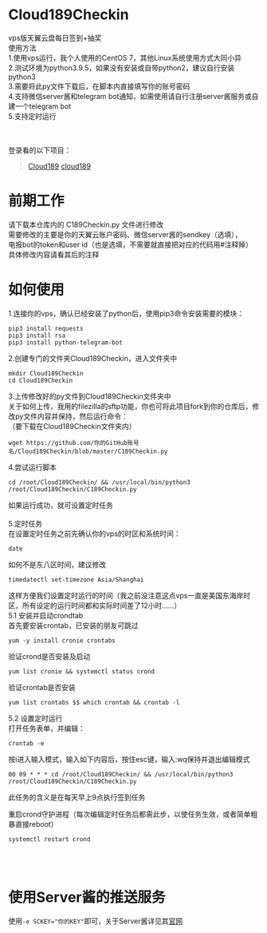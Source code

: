 # Cloud189Checkin

vps版天翼云盘每日签到+抽奖<br>
使用方法<br>
1.使用vps运行，我个人使用的CentOS 7，其他Linux系统使用方式大同小异<br>
2.测试环境为python3.9.5，如果没有安装或自带python2，建议自行安装python3<br>
3.需要将此py文件下载后，在脚本内直接填写你的账号密码<br>
4.支持微信server酱和telegram bot通知，如需使用请自行注册server酱服务或自建一个telegram bot<br>
5.支持定时运行<br>
<br>
<br>

登录看的以下项目：
> [Cloud189](https://github.com/Dawnnnnnn/Cloud189)
> [cloud189](https://github.com/Aruelius/cloud189)


# 前期工作
请下载本仓库内的 C189Checkin.py 文件进行修改<br>
需要修改的主要是你的天翼云账户密码、微信server酱的sendkey（选填），<br>
电报bot的token和user id（也是选填，不需要就直接把对应的代码用#注释掉）<br>
具体修改内容请看其后的注释<br>

# 如何使用
1.连接你的vps，确认已经安装了python后，使用pip3命令安装需要的模块：
```
pip3 install requests
pip3 install rsa
pip3 install python-telegram-bot
```
2.创建专门的文件夹Cloud189Checkin，进入文件夹中<br>
```
mkdir Cloud189Checkin
cd Cloud189Checkin
```
3.上传修改好的py文件到Cloud189Checkin文件夹中<br>
关于如何上传，我用的filezilla的sftp功能，你也可将此项目fork到你的仓库后，修改py文件内容并保持，然后运行命令：<br>
（要下载在Cloud189Checkin文件夹内）
```
wget https://github.com/你的GitHub账号名/Cloud189Checkin/blob/master/C189Checkin.py
```
4.尝试运行脚本<br>
```
cd /root/Cloud189Checkin/ && /usr/local/bin/python3 /root/Cloud189Checkin/C189Checkin.py
```
如果运行成功，就可设置定时任务<br>
<br>
5.定时任务<br>
在设置定时任务之前先确认你的vps的时区和系统时间：<br>
```
date
```
如何不是东八区时间，建议修改<br>
```
timedatectl set-timezone Asia/Shanghai
```
这样方便我们设置定时运行的时间（我之前没注意这点vps一直是美国东海岸时区，所有设定的运行时间都和实际时间差了12小时……）<br>
5.1 安装并启动crondtab<br>
首先要安装crontab，已安装的朋友可跳过<br>
```
yum -y install cronie crontabs
```
验证crond是否安装及启动<br>
```
yum list cronie && systemctl status crond
```
验证crontab是否安装<br>
```
yum list crontabs $$ which crontab && crontab -l
```
5.2 设置定时运行<br>
打开任务表单，并编辑：<br>
```
crontab -e
```
按i进入输入模式，输入如下内容后，按住esc键，输入:wq保持并退出编辑模式<br>
```
00 09 * * * cd /root/Cloud189Checkin/ && /usr/local/bin/python3 /root/Cloud189Checkin/C189Checkin.py
```
此任务的含义是在每天早上9点执行签到任务<br>

重启crond守护进程（每次编辑定时任务后都需此步，以使任务生效，或者简单粗暴直接reboot）<br>
```
systemctl restart crond
```


<br>
<br>


# 使用Server酱的推送服务

使用`-e SCKEY="你的KEY"`即可，关于Server酱详见其[官网](https://sc.ftqq.com/3.version)

